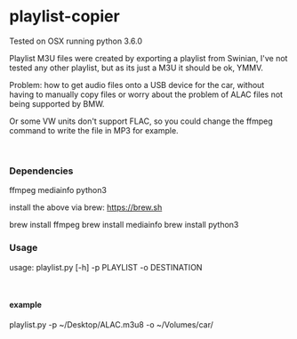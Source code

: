 playlist-copier
===============

Tested on OSX running python 3.6.0

Playlist M3U files were created by exporting a playlist from Swinian, I've not
tested any other playlist, but as its just a M3U it should be ok, YMMV.

Problem: how to get audio files onto a USB device for the car, without having to
manually copy files or worry about the problem of ALAC files not being supported
by BMW.

Or some VW units don't support FLAC, so you could change the ffmpeg command to
write the file in MP3 for example.

 

### Dependencies

ffmpeg mediainfo python3

install the above via brew: https://brew.sh

brew install ffmpeg brew install mediainfo brew install python3

### Usage

usage: playlist.py [-h] -p PLAYLIST -o DESTINATION

 

#### example

playlist.py -p \~/Desktop/ALAC.m3u8 -o \~/Volumes/car/
